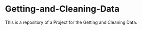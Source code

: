 Getting-and-Cleaning-Data
=========================

This is a repository of a Project for the Getting and Cleaning Data.
